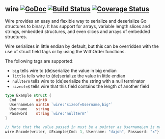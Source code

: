 wire [![GoDoc](https://godoc.org/github.com/dajoh/wire?status.png)](https://godoc.org/github.com/dajoh/wire) [![Build Status](https://travis-ci.org/dajoh/wire.svg?branch=master)](https://travis-ci.org/dajoh/wire) [![Coverage Status](https://coveralls.io/repos/dajoh/wire/badge.svg?branch=master&service=github)](https://coveralls.io/github/dajoh/wire?branch=master)
----

Wire provides an easy and flexible way to serialize and deserialize
Go structures to binary.
It has support for arrays, variable length slices and strings, embedded
structures, and even slices and arrays of embedded structures.

Wire serializes in little endian by default, but this can be overridden with
the use of struct field tags or by using the WithOrder functions.

The following tags are supported:
* `big` tells wire to (de)serialize the value in big endian
* `little` tells wire to (de)serialize the value in little endian
* `nullterm` tells wire to (de)serialize the string with a null terminator
* `sizeof=$` tells wire that this field contains the length of another field

```go
type Example struct {
  Cmd         uint8
  UsernameLen uint16 `wire:"sizeof=Username,big"`
  Username    string
  Password    string `wire:"nullterm"`
}

// Note that the value passed in must be a pointer as UsernameLen is modified!
wire.Encode(writer, &Example{Cmd: 1, Username: "dajoh", Password: "x"})
```
